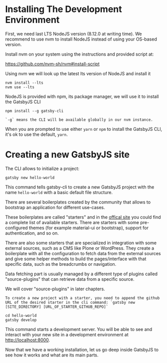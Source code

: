 # Installing The Development Environment

First, we need last LTS NodeJS version (8.12.0 at writing time).
We recommend to use nvm to install NodeJS instead of using your OS-based version.

Install nvm on your system using the instructions and provided script at:

<https://github.com/nvm-sh/nvm#install-script>

Using nvm we will look up the latest lts version of NodeJS and install it

```console
nvm install --lts
nvm use --lts
```

NodeJS is provided with npm, its package manager, we will use it to install the GatsbyJS CLI

```console
npm install --g gatsby-cli
```

```{note}
`-g` means the CLI will be available globally in our nvm instance.
```

When you are prompted to use either `yarn` or `npm` to install the GatsbyJS CLI, it's ok to use the default, `yarn`.

# Creating a new GatsbyJS site

The CLI allows to initialize a project:

```console
gatsby new hello-world
```

This command tells gatsby-cli to create a new GatsbyJS project with the name `hello-world` with a basic default file structure.

There are several boilerplates created by the community that allows to bootstrap an application for different use-cases.

These boilerplates are called "starters" and in the [offical site](https://www.gatsbyjs.org/starters/?v=2) you could
find a complete list of available starters. There are starters with some pre-configured themes (for example material-ui or bootstrap), support for authentication, and so on.

There are also some starters that are specialized in integration with some external sources, such as a CMS like Plone or WordPress.
They create a boilerplate with all the configuration to fetch data from the external sources and give some helper methods to build the pages/interface with that specific data, such as the breadcrumbs or navigation.

Data fetching part is usually managed by a different type of plugins called "source-plugins" that can retrieve data from a specific source.

We will cover "source-plugins" in later chapters.

```{note}
To create a new project with a starter, you need to append the github URL of the desired starter in the cli command: `gatsby new [SITE_DIRECTORY] [URL_OF_STARTER_GITHUB_REPO]`
```

```console
cd hello-world
gatsby develop
```

This command starts a development server.
You will be able to see and interact with your new site in a development environment at <http://localhost:8000>.

Now that we have a working installation, let us go deep inside GatsbyJS to see how it works and what are its main parts.
